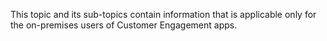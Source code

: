 This topic and its sub-topics contain information that is applicable only for the on-premises users of Customer Engagement apps.